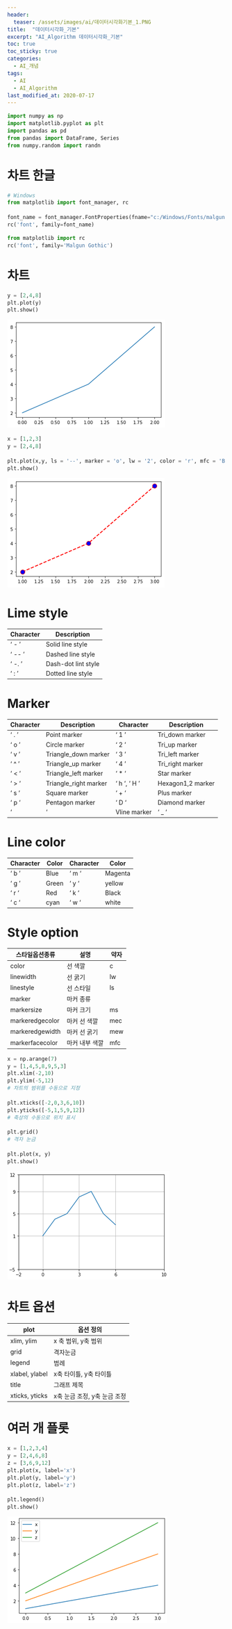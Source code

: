 ```yaml
---
header:
  teaser: /assets/images/ai/데이터시각화기본_1.PNG
title:  "데이터시각화_기본"
excerpt: "AI_Algorithm 데이터시각화_기본"
toc: true
toc_sticky: true
categories:
  - AI_개념
tags:
  - AI
  - AI_Algorithm
last_modified_at: 2020-07-17
---
```


```python
import numpy as np
import matplotlib.pyplot as plt
import pandas as pd
from pandas import DataFrame, Series
from numpy.random import randn
```

# 차트 한글

```python
# Windows
from matplotlib import font_manager, rc

font_name = font_manager.FontProperties(fname="c:/Windows/Fonts/malgun.ttf").get_name()
rc('font', family=font_name)
```

```python
from matplotlib import rc
rc('font', family='Malgun Gothic')
```

# 차트 

```python
y = [2,4,8]
plt.plot(y)
plt.show()
```

![데이터시각화기본_1](/assets/images/ai/데이터시각화기본_1.PNG)

```python
x = [1,2,3]
y = [2,4,8]

plt.plot(x,y, ls = '--', marker = 'o', lw = '2', color = 'r', mfc = 'B', ms = 11)
plt.show()
```

![데이터시각화기본_2](/assets/images/ai/데이터시각화기본_2.PNG)

# Lime style

|Character| Description|
|---|---|
|‘ - ’| Solid line style|
|‘ -- ’| Dashed line style|
|‘ -. ’| Dash-dot lint style|
|‘ : ’| Dotted line style|

# Marker

|Character| Description |Character| Description|
|---|---|---|---|
| ‘ . ’| Point marker |‘ 1 ’| Tri_down marker |
|‘ o ’| Circle marker |‘ 2 ’| Tri_up marker |
|‘ v ’| Triangle_down marker |‘ 3 ’| Tri_left marker |
|‘ ^ ’| Triangle_up marker |‘ 4 ’| Tri_right marker |
|‘ < ‘| Triangle_left marker |‘ * ‘| Star marker |
|‘ > ‘| Triangle_right marker |‘ h ‘, ‘ H ’| Hexagon1,2 marker |
|‘ s ‘| Square marker |‘ + ‘| Plus marker |
|‘ p ‘| Pentagon marker |‘ D ‘| Diamond marker |
|‘ | ‘| Vline marker |‘ _ ‘| Hline marker|

# Line color

|Character |Color| Character| Color|
|---|---|---|---|
|‘ b ’| Blue |‘ m ‘| Magenta|
|‘ g ’| Green |‘ y ‘| yellow|
|‘ r ‘| Red |‘ k ‘| Black|
|‘ c ‘| cyan |‘ w ‘| white|

# Style option

|스타일옵션종류| 설명| 약자| 
|---|---|---|
|color| 선 색깔| c|
| linewidth| 선 굵기| lw|
| linestyle| 선 스타일| ls|
| marker| 마커 종류| |
| markersize| 마커 크기| ms|
| markeredgecolor| 마커 선 색깔| mec|
| markeredgewidth| 마커 선 굵기| mew|
| markerfacecolor| 마커 내부 색깔| mfc|

```python
x = np.arange(7)
y = [1,4,5,8,9,5,3]
plt.xlim(-2,10)
plt.ylim(-5,12)
# 차트의 범위를 수동으로 지정

plt.xticks([-2,0,3,6,10])
plt.yticks([-5,1,5,9,12])
# 축상의 수동으로 위치 표시

plt.grid()
# 격자 눈금

plt.plot(x, y)
plt.show()
```

![데이터시각화기본_3](/assets/images/ai/데이터시각화기본_3.PNG)

# 차트 옵션

|plot| 옵션 정의|
|---|---|
|xlim, ylim| x 축 범위, y축 범위|
|grid| 격자눈금|
|legend| 범례|
|xlabel, ylabel| x축 타이틀, y축 타이틀|
|title| 그래프 제목|
|xticks, yticks |x축 눈금 조정, y축 눈금 조정|

# 여러 개 플롯

```python
x = [1,2,3,4]
y = [2,4,6,8]
z = [3,6,9,12]
plt.plot(x, label='x')
plt.plot(y, label='y')
plt.plot(z, label='z')

plt.legend()
plt.show()
```
![데이터시각화기본_4](/assets/images/ai/데이터시각화기본_4.PNG)

